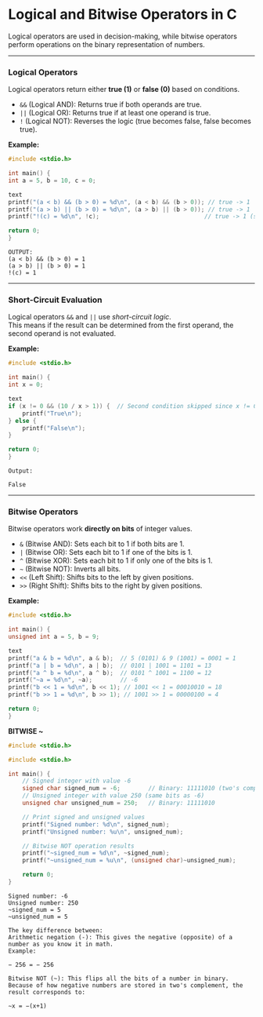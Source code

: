 # Logical and Bitwise Operators in C

Logical operators are used in decision-making, while bitwise operators perform operations on the binary representation of numbers.

---

### Logical Operators

Logical operators return either **true (1)** or **false (0)** based on conditions.

- `&&` (Logical AND): Returns true if both operands are true.
- `||` (Logical OR): Returns true if at least one operand is true.
- `!` (Logical NOT): Reverses the logic (true becomes false, false becomes true).

**Example:**

```c
#include <stdio.h>

int main() {
int a = 5, b = 10, c = 0;

text
printf("(a < b) && (b > 0) = %d\n", (a < b) && (b > 0)); // true -> 1
printf("(a > b) || (b > 0) = %d\n", (a > b) || (b > 0)); // true -> 1
printf("!(c) = %d\n", !c);                              // true -> 1 (since c is 0)

return 0;
}
```

```text
OUTPUT:
(a < b) && (b > 0) = 1
(a > b) || (b > 0) = 1
!(c) = 1
```

---

### Short-Circuit Evaluation

Logical operators `&&` and `||` use _short-circuit logic_.  
This means if the result can be determined from the first operand, the second operand is not evaluated.

**Example:**

```c
#include <stdio.h>

int main() {
int x = 0;

text
if (x != 0 && (10 / x > 1)) {  // Second condition skipped since x != 0 is false
    printf("True\n");
} else {
    printf("False\n");
}

return 0;
}
```

```text
Output:

False
```

---

### Bitwise Operators

Bitwise operators work **directly on bits** of integer values.

- `&` (Bitwise AND): Sets each bit to 1 if both bits are 1.
- `|` (Bitwise OR): Sets each bit to 1 if one of the bits is 1.
- `^` (Bitwise XOR): Sets each bit to 1 if only one of the bits is 1.
- `~` (Bitwise NOT): Inverts all bits.
- `<<` (Left Shift): Shifts bits to the left by given positions.
- `>>` (Right Shift): Shifts bits to the right by given positions.

**Example:**

```c
#include <stdio.h>

int main() {
unsigned int a = 5, b = 9;

text
printf("a & b = %d\n", a & b);  // 5 (0101) & 9 (1001) = 0001 = 1
printf("a | b = %d\n", a | b);  // 0101 | 1001 = 1101 = 13
printf("a ^ b = %d\n", a ^ b);  // 0101 ^ 1001 = 1100 = 12
printf("~a = %d\n", ~a);        // -6
printf("b << 1 = %d\n", b << 1); // 1001 << 1 = 00010010 = 18
printf("b >> 1 = %d\n", b >> 1); // 1001 >> 1 = 00000100 = 4

return 0;
}
```

**BITWISE ~**

```c
#include <stdio.h>

#include <stdio.h>

int main() {
    // Signed integer with value -6
    signed char signed_num = -6;        // Binary: 11111010 (two's complement)
    // Unsigned integer with value 250 (same bits as -6)
    unsigned char unsigned_num = 250;   // Binary: 11111010

    // Print signed and unsigned values
    printf("Signed number: %d\n", signed_num);
    printf("Unsigned number: %u\n", unsigned_num);

    // Bitwise NOT operation results
    printf("~signed_num = %d\n", ~signed_num);
    printf("~unsigned_num = %u\n", (unsigned char)~unsigned_num);

    return 0;
}


```

```text
Signed number: -6
Unsigned number: 250
~signed_num = 5
~unsigned_num = 5
```

```text
The key difference between:
Arithmetic negation (-): This gives the negative (opposite) of a number as you know it in math.
Example:

− 256 = − 256

Bitwise NOT (~): This flips all the bits of a number in binary. Because of how negative numbers are stored in two's complement, the result corresponds to:

∼x = −(x+1)

```
